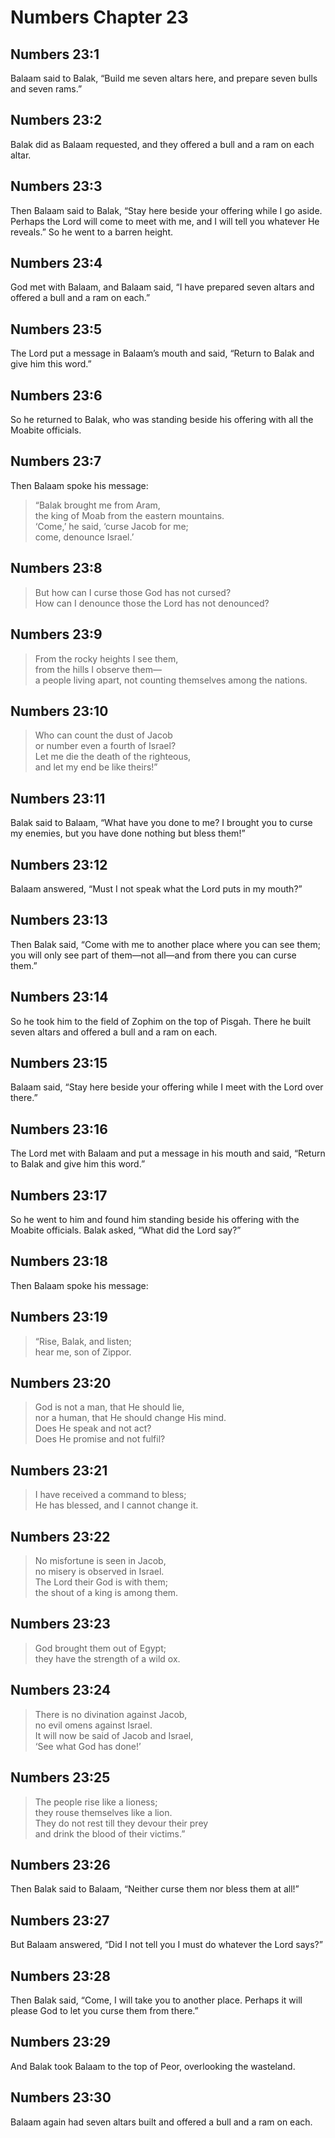 # Numbers Chapter 23

## Numbers 23:1

Balaam said to Balak, “Build me seven altars here, and prepare seven bulls and seven rams.”

## Numbers 23:2

Balak did as Balaam requested, and they offered a bull and a ram on each altar.

## Numbers 23:3

Then Balaam said to Balak, “Stay here beside your offering while I go aside. Perhaps the Lord will come to meet with me, and I will tell you whatever He reveals.” So he went to a barren height.

## Numbers 23:4

God met with Balaam, and Balaam said, “I have prepared seven altars and offered a bull and a ram on each.”

## Numbers 23:5

The Lord put a message in Balaam’s mouth and said, “Return to Balak and give him this word.”

## Numbers 23:6

So he returned to Balak, who was standing beside his offering with all the Moabite officials.

## Numbers 23:7

Then Balaam spoke his message:

> “Balak brought me from Aram,  
> the king of Moab from the eastern mountains.  
> ‘Come,’ he said, ‘curse Jacob for me;  
> come, denounce Israel.’

## Numbers 23:8

> But how can I curse those God has not cursed?  
> How can I denounce those the Lord has not denounced?

## Numbers 23:9

> From the rocky heights I see them,  
> from the hills I observe them—  
> a people living apart, not counting themselves among the nations.

## Numbers 23:10

> Who can count the dust of Jacob  
> or number even a fourth of Israel?  
> Let me die the death of the righteous,  
> and let my end be like theirs!”

## Numbers 23:11

Balak said to Balaam, “What have you done to me? I brought you to curse my enemies, but you have done nothing but bless them!”

## Numbers 23:12

Balaam answered, “Must I not speak what the Lord puts in my mouth?”

## Numbers 23:13

Then Balak said, “Come with me to another place where you can see them; you will only see part of them—not all—and from there you can curse them.”

## Numbers 23:14

So he took him to the field of Zophim on the top of Pisgah. There he built seven altars and offered a bull and a ram on each.

## Numbers 23:15

Balaam said, “Stay here beside your offering while I meet with the Lord over there.”

## Numbers 23:16

The Lord met with Balaam and put a message in his mouth and said, “Return to Balak and give him this word.”

## Numbers 23:17

So he went to him and found him standing beside his offering with the Moabite officials. Balak asked, “What did the Lord say?”

## Numbers 23:18

Then Balaam spoke his message:

## Numbers 23:19

> “Rise, Balak, and listen;  
> hear me, son of Zippor.

## Numbers 23:20

> God is not a man, that He should lie,  
> nor a human, that He should change His mind.  
> Does He speak and not act?  
> Does He promise and not fulfil?

## Numbers 23:21

> I have received a command to bless;  
> He has blessed, and I cannot change it.

## Numbers 23:22

> No misfortune is seen in Jacob,  
> no misery is observed in Israel.  
> The Lord their God is with them;  
> the shout of a king is among them.

## Numbers 23:23

> God brought them out of Egypt;  
> they have the strength of a wild ox.

## Numbers 23:24

> There is no divination against Jacob,  
> no evil omens against Israel.  
> It will now be said of Jacob and Israel,  
> ‘See what God has done!’

## Numbers 23:25

> The people rise like a lioness;  
> they rouse themselves like a lion.  
> They do not rest till they devour their prey  
> and drink the blood of their victims.”

## Numbers 23:26

Then Balak said to Balaam, “Neither curse them nor bless them at all!”

## Numbers 23:27

But Balaam answered, “Did I not tell you I must do whatever the Lord says?”

## Numbers 23:28

Then Balak said, “Come, I will take you to another place. Perhaps it will please God to let you curse them from there.”

## Numbers 23:29

And Balak took Balaam to the top of Peor, overlooking the wasteland.

## Numbers 23:30

Balaam again had seven altars built and offered a bull and a ram on each.
